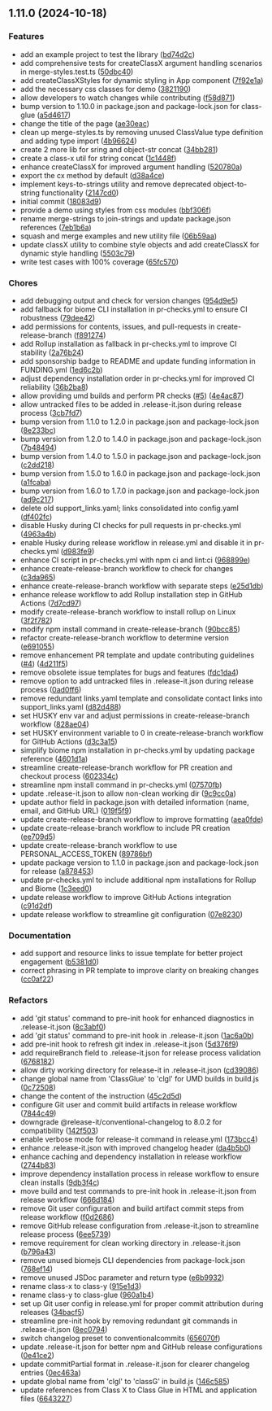 

## 1.11.0 (2024-10-18)


### Features

* add an example project to test the library ([bd74d2c](https://github.com/shettayyy/class-glue/commit/bd74d2cf7ad97be7c6e4c2d432483b30f5bad49d))
* add comprehensive tests for createClassX argument handling scenarios in merge-styles.test.ts ([50dbc40](https://github.com/shettayyy/class-glue/commit/50dbc40f0ada42e86185f1716774dbc09f845589))
* add createClassXStyles for dynamic styling in App component ([7f92e1a](https://github.com/shettayyy/class-glue/commit/7f92e1a6ff4e0cd94416b04968d19437448ae989))
* add the necessary css classes for demo ([3821190](https://github.com/shettayyy/class-glue/commit/38211902a8e4d70026835ed89e8b8e9f07d8a4d7))
* allow developers to watch changes while contributing ([f58d871](https://github.com/shettayyy/class-glue/commit/f58d871eff94b8263cc40282abb2b20301ad6162))
* bump version to 1.10.0 in package.json and package-lock.json for class-glue ([a5d4617](https://github.com/shettayyy/class-glue/commit/a5d4617191de735532afe361c32280253875efb6))
* change the title of the page ([ae30eac](https://github.com/shettayyy/class-glue/commit/ae30eac01d14172fb16f33f96a5f5698352c0e42))
* clean up merge-styles.ts by removing unused ClassValue type definition and adding type import ([4b96624](https://github.com/shettayyy/class-glue/commit/4b96624bd43784645806474db3986436e6cd4f19))
* create 2 more lib for sring and object-str concat ([34bb281](https://github.com/shettayyy/class-glue/commit/34bb28166e9de7eb7fa2658af9be56f4554f4d62))
* create a class-x util for string concat ([1c1448f](https://github.com/shettayyy/class-glue/commit/1c1448f37618feaf144fd1527c7dbbe4ddbee476))
* enhance createClassX for improved argument handling ([520780a](https://github.com/shettayyy/class-glue/commit/520780a16e6e191d400524b2ddcaadc2e97d84e1))
* export the cx method by default ([d38a4ce](https://github.com/shettayyy/class-glue/commit/d38a4ce19d8f13a506212f17c2531013f9cb2fec))
* implement keys-to-strings utility and remove deprecated object-to-string functionality ([2147cd0](https://github.com/shettayyy/class-glue/commit/2147cd0b5f890885a4d777fea375fd1f38325028))
* initial commit ([18083d9](https://github.com/shettayyy/class-glue/commit/18083d9bc32432907d06e79f20ff3d5c51febca3))
* provide a demo using styles from css modules ([bbf306f](https://github.com/shettayyy/class-glue/commit/bbf306fd2c97b5360a99442abcfd4fca370d7554))
* rename merge-strings to join-strings and update package.json references ([7eb1b6a](https://github.com/shettayyy/class-glue/commit/7eb1b6a849f7ce6532ddf55218b5fa2d56e64154))
* squash and merge examples and new utility file ([06b59aa](https://github.com/shettayyy/class-glue/commit/06b59aa2a8db769c9eb0cd8c31f263d9cbab6330))
* update classX utility to combine style objects and add createClassX for dynamic style handling ([5503c79](https://github.com/shettayyy/class-glue/commit/5503c794a48991b71491c59ff6b55402295b2beb))
* write test cases with 100% coverage ([65fc570](https://github.com/shettayyy/class-glue/commit/65fc570900cb7da4ed96fc54b8d406bea3d3a266))


### Chores

* add debugging output and check for version changes ([954d9e5](https://github.com/shettayyy/class-glue/commit/954d9e59445cbee90906f4bd1f4e5d3e51bb5827))
* add fallback for biome CLI installation in pr-checks.yml to ensure CI robustness ([79dee42](https://github.com/shettayyy/class-glue/commit/79dee42e9341d604eb25565bf81138fdb9142fd5))
* add permissions for contents, issues, and pull-requests in create-release-branch ([f891274](https://github.com/shettayyy/class-glue/commit/f891274146b3618cfa710279af84ab56c397a6ed))
* add Rollup installation as fallback in pr-checks.yml to improve CI stability ([2a76b24](https://github.com/shettayyy/class-glue/commit/2a76b24500fbe1162407e5734ae0bf9061cf6361))
* add sponsorship badge to README and update funding information in FUNDING.yml ([1ed6c2b](https://github.com/shettayyy/class-glue/commit/1ed6c2b9a3637c30ec10fcca6227c05674390ec3))
* adjust dependency installation order in pr-checks.yml for improved CI reliability ([36b2ba8](https://github.com/shettayyy/class-glue/commit/36b2ba8a8863defba6169ec756333a131f225a84))
* allow providing umd builds and perform PR checks ([#5](https://github.com/shettayyy/class-glue/issues/5)) ([4e4ac87](https://github.com/shettayyy/class-glue/commit/4e4ac87e21aae2b14f4af343b9425bd7a5bd1ee7))
* allow untracked files to be added in .release-it.json during release process ([3cb7fd7](https://github.com/shettayyy/class-glue/commit/3cb7fd7a50d6ec07127125618ff48eda06a1f50a))
* bump version from 1.1.0 to 1.2.0 in package.json and package-lock.json ([8e233bc](https://github.com/shettayyy/class-glue/commit/8e233bc7838cfe2e2555719f7aa8973446071166))
* bump version from 1.2.0 to 1.4.0 in package.json and package-lock.json ([7b48494](https://github.com/shettayyy/class-glue/commit/7b48494b9b82720771ecde36e994949bc950e1a8))
* bump version from 1.4.0 to 1.5.0 in package.json and package-lock.json ([c2dd218](https://github.com/shettayyy/class-glue/commit/c2dd218757045ba14e441955f87c85e9cbb57717))
* bump version from 1.5.0 to 1.6.0 in package.json and package-lock.json ([a1fcaba](https://github.com/shettayyy/class-glue/commit/a1fcabac4f4842f726751946d83b324c0677d5bb))
* bump version from 1.6.0 to 1.7.0 in package.json and package-lock.json ([ad9c217](https://github.com/shettayyy/class-glue/commit/ad9c217f92d009b7d9ccf56fb4ddb587821b9cf5))
* delete old support_links.yaml; links consolidated into config.yaml ([df402fc](https://github.com/shettayyy/class-glue/commit/df402fcc274b715ddb03b344f506d53ab0884fe6))
* disable Husky during CI checks for pull requests in pr-checks.yml ([4963a4b](https://github.com/shettayyy/class-glue/commit/4963a4b76a9d68cc84e0c75ccdae823beaa0c7cd))
* enable Husky during release workflow in release.yml and disable it in pr-checks.yml ([d983fe9](https://github.com/shettayyy/class-glue/commit/d983fe978282ec7f81cf014807aca536b9ab1a86))
* enhance CI script in pr-checks.yml with npm ci and lint:ci ([968899e](https://github.com/shettayyy/class-glue/commit/968899eceda477fad4f7701e91e3833d5f36cd6e))
* enhance create-release-branch workflow to check for changes ([c3da965](https://github.com/shettayyy/class-glue/commit/c3da965471cec3a838541abd9dd02ee63d3c36c3))
* enhance create-release-branch workflow with separate steps ([e25d1db](https://github.com/shettayyy/class-glue/commit/e25d1db262c8044dd8725d5491254f51c76b4dbc))
* enhance release workflow to add Rollup installation step in GitHub Actions ([7d7cd97](https://github.com/shettayyy/class-glue/commit/7d7cd97665cfa95e8e794c8c47e2333ba0b6ffa2))
* modify create-release-branch workflow to install rollup on Linux ([3f2f782](https://github.com/shettayyy/class-glue/commit/3f2f782ba8416bf47cc7801dbc5f97ec76c185e2))
* modify npm install command in create-release-branch ([90bcc85](https://github.com/shettayyy/class-glue/commit/90bcc8507e54f83dcd287a453b9104d4e3caaa30))
* refactor create-release-branch workflow to determine version ([e691055](https://github.com/shettayyy/class-glue/commit/e6910557f4f7d247a96e0aed0c80cf40c026d65e))
* remove enhancement PR template and update contributing guidelines ([#4](https://github.com/shettayyy/class-glue/issues/4)) ([4d211f5](https://github.com/shettayyy/class-glue/commit/4d211f5c7612dbf9b320f679a60c715659af171b))
* remove obsolete issue templates for bugs and features ([fdc1da4](https://github.com/shettayyy/class-glue/commit/fdc1da427d1468e5d1ae735f039e71d7452a2c94))
* remove option to add untracked files in .release-it.json during release process ([0ad0ff6](https://github.com/shettayyy/class-glue/commit/0ad0ff6b1f410461d6311826973029cb2153b8ee))
* remove redundant links.yaml template and consolidate contact links into support_links.yaml ([d82d488](https://github.com/shettayyy/class-glue/commit/d82d48835b72466c51c12ad3a2796bffc1b889a6))
* set HUSKY env var and adjust permissions in create-release-branch workflow ([828ae04](https://github.com/shettayyy/class-glue/commit/828ae04c8a37a0e697f26bf984e258a97a9d28a1))
* set HUSKY environment variable to 0 in create-release-branch workflow for GitHub Actions ([d3c3a15](https://github.com/shettayyy/class-glue/commit/d3c3a15539f62299dacc5b38ea54928b1bdb3387))
* simplify biome npm installation in pr-checks.yml by updating package reference ([4601d1a](https://github.com/shettayyy/class-glue/commit/4601d1a4c92ab3a170dbb0b421f1150cc9bcb707))
* streamline create-release-branch workflow for PR creation and checkout process ([602334c](https://github.com/shettayyy/class-glue/commit/602334cb8a687ff92ddc6ca9f575bf2ad129b407))
* streamline npm install command in pr-checks.yml ([07570fb](https://github.com/shettayyy/class-glue/commit/07570fb41c1c3f7f11426776ccd990867296a786))
* update .release-it.json to allow non-clean working dir ([9c9cc0a](https://github.com/shettayyy/class-glue/commit/9c9cc0aaa2c051973c6e84f43f83d530fad24c12))
* update author field in package.json with detailed information (name, email, and GitHub URL) ([019f5f9](https://github.com/shettayyy/class-glue/commit/019f5f92130f444a36e550401285645c088d909e))
* update create-release-branch workflow to improve formatting ([aea0fde](https://github.com/shettayyy/class-glue/commit/aea0fdece76fdb92a8d00dc6f806f4a14713eda9))
* update create-release-branch workflow to include PR creation ([ee709d5](https://github.com/shettayyy/class-glue/commit/ee709d5237ad2ef672716ea63f004964225fe484))
* update create-release-branch workflow to use PERSONAL_ACCESS_TOKEN ([89786bf](https://github.com/shettayyy/class-glue/commit/89786bf320fdb1ac0027733b92cf6935b66c9a88))
* update package version to 1.1.0 in package.json and package-lock.json for release ([a878453](https://github.com/shettayyy/class-glue/commit/a878453f296b60a39d8de63ee7f430d0ec988fb4))
* update pr-checks.yml to include additional npm installations for Rollup and Biome ([1c3eed0](https://github.com/shettayyy/class-glue/commit/1c3eed063605b3e937930b9c7b647633c854fb68))
* update release workflow to improve GitHub Actions integration ([c91d2df](https://github.com/shettayyy/class-glue/commit/c91d2df496fb42435b0a53781abf4441af5ccfe1))
* update release workflow to streamline git configuration ([07e8230](https://github.com/shettayyy/class-glue/commit/07e8230c80b36a32b928dd8a59fe6d553df42abb))


### Documentation

* add support and resource links to issue template for better project engagement ([b5381d0](https://github.com/shettayyy/class-glue/commit/b5381d05a0c9360a2b9918567cb52fa259962178))
* correct phrasing in PR template to improve clarity on breaking changes ([cc0af22](https://github.com/shettayyy/class-glue/commit/cc0af2267f002f771a9a524379d816e925f64da5))


### Refactors

* add 'git status' command to pre-init hook for enhanced diagnostics in .release-it.json ([8c3abf0](https://github.com/shettayyy/class-glue/commit/8c3abf0fee649580b7fbd1d56707f10e19f55bc5))
* add 'git status' command to pre-init hook in .release-it.json ([1ac6a0b](https://github.com/shettayyy/class-glue/commit/1ac6a0b8ed78914cdb9d7ba42bdad26d5cd62fe7))
* add pre-init hook to refresh git index in .release-it.json ([5d376f9](https://github.com/shettayyy/class-glue/commit/5d376f95d3902f63fa7613a132a2dd9bb9e64a51))
* add requireBranch field to .release-it.json for release process validation ([6768182](https://github.com/shettayyy/class-glue/commit/67681827a5775996397c2d5ca66061cffa88c244))
* allow dirty working directory for release-it in .release-it.json ([cd39086](https://github.com/shettayyy/class-glue/commit/cd390865daecafce463968c328ea7b057b64dfa2))
* change global name from 'ClassGlue' to 'clgl' for UMD builds in build.js ([0c72508](https://github.com/shettayyy/class-glue/commit/0c7250837bdff1cbe698214fe8b15ea046d98cb6))
* change the content of the instruction ([45c2d5d](https://github.com/shettayyy/class-glue/commit/45c2d5d2ea8fc5b1dfdb2a3e465fbf9b7da38835))
* configure Git user and commit build artifacts in release workflow ([7844c49](https://github.com/shettayyy/class-glue/commit/7844c498c932f105152be2cf1d06c61d975d05a9))
* downgrade @release-it/conventional-changelog to 8.0.2 for compatibility ([142f503](https://github.com/shettayyy/class-glue/commit/142f503afecb74a3fb7baaa6a8a22b7a8cb68b7c))
* enable verbose mode for release-it command in release.yml ([173bcc4](https://github.com/shettayyy/class-glue/commit/173bcc4b11f97f04a77d8744d5b9cd6ac776ede8))
* enhance .release-it.json with improved changelog header ([da4b5b0](https://github.com/shettayyy/class-glue/commit/da4b5b05208e3ba4f864b7d95ffb317a97393621))
* enhance caching and dependency installation in release workflow ([2744b83](https://github.com/shettayyy/class-glue/commit/2744b83bb1b1bd86aa09021eb2fb53468ac75915))
* improve dependency installation process in release workflow to ensure clean installs ([9db3f4c](https://github.com/shettayyy/class-glue/commit/9db3f4c8738a4f0c05c3a642499d680144885d4c))
* move build and test commands to pre-init hook in .release-it.json from release workflow ([666d184](https://github.com/shettayyy/class-glue/commit/666d184df56fc643c8ac841a234df84a0c969197))
* remove Git user configuration and build artifact commit steps from release workflow ([f0d2686](https://github.com/shettayyy/class-glue/commit/f0d2686f19542de407bc45265a6f1238d66350af))
* remove GitHub release configuration from .release-it.json to streamline release process ([6ee5739](https://github.com/shettayyy/class-glue/commit/6ee57396186dd7ed112fbc24bb4229aab912db5e))
* remove requirement for clean working directory in .release-it.json ([b796a43](https://github.com/shettayyy/class-glue/commit/b796a4349a03f9b20b6c60cabb7f03e92ed7dcb6))
* remove unused biomejs CLI dependencies from package-lock.json ([768ef14](https://github.com/shettayyy/class-glue/commit/768ef14ff606bcdf74fdeb0ba02cbecfea71497f))
* remove unused JSDoc parameter and return type ([e6b9932](https://github.com/shettayyy/class-glue/commit/e6b9932005ae18d1aa4e8f95a13efe2be1a0cbb2))
* rename class-x to class-y ([915e1d3](https://github.com/shettayyy/class-glue/commit/915e1d396c64daba70976fd9354753cfdc1297a0))
* rename class-y to class-glue ([960a1b4](https://github.com/shettayyy/class-glue/commit/960a1b4e1a5aa4e23d04bff4f2634bc00ef68748))
* set up Git user config in release.yml for proper commit attribution during releases ([34bacf5](https://github.com/shettayyy/class-glue/commit/34bacf56235229f42421a4aa72ab10272843f347))
* streamline pre-init hook by removing redundant git commands in .release-it.json ([8ec0794](https://github.com/shettayyy/class-glue/commit/8ec0794bf042f232c67cbfdcae6e64d25f620812))
* switch changelog preset to conventionalcommits ([656070f](https://github.com/shettayyy/class-glue/commit/656070f6dda88517afa6013797b2df12a0cdad76))
* update .release-it.json for better npm and GitHub release configurations ([0e41ce2](https://github.com/shettayyy/class-glue/commit/0e41ce209d2a4dd109a43465ab01b40980ec5919))
* update commitPartial format in .release-it.json for clearer changelog entries ([0ec463a](https://github.com/shettayyy/class-glue/commit/0ec463a7a3b54decf6ff9b5a0d3455605eb06ba6))
* update global name from 'clgl' to 'classG' in build.js ([146c585](https://github.com/shettayyy/class-glue/commit/146c585149258b858c0fbc5b29deeabeaab59c8e))
* update references from Class X to Class Glue in HTML and application files ([6643227](https://github.com/shettayyy/class-glue/commit/6643227af80f695a7c06d6e444b7c1ea38cf6ba8))
